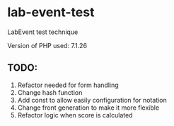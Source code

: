 # lab-event-test

LabEvent test technique

Version of PHP used: 7.1.26

## TODO:

1. Refactor needed for form handling
2. Change hash function
3. Add const to allow easily configuration for notation
4. Change front generation to make it more flexible
5. Refactor logic when score is calculated
